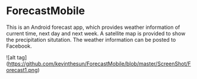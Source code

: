 # ForecastMobile
This is an Android forecast app, which provides weather information of current time, next day and next week. A satellite map is provided to show the precipitation situtation. The weather information can be posted to Facebook.

![alt tag] (https://github.com/kevinthesun/ForecastMobile/blob/master/ScreenShot/Forecast1.png)
